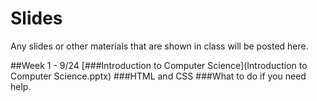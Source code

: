 # Slides
Any slides or other materials that are shown in class will be posted here.

##Week 1 - 9/24
[###Introduction to Computer Science](Introduction to Computer Science.pptx)
###HTML and CSS
###What to do if you need help.
